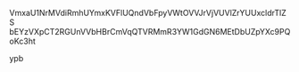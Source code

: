 VmxaU1NrMVdiRmhUYmxKVFlUQndVbFpyVWtOVVJrVjVUVlZrYUUxcldrTlZS
bEYzVXpCT2RGUnVVbHBrCmVqQTVRMmR3YW1GdGN6MEtDbUZpYXc9PQoKc3ht

ypb